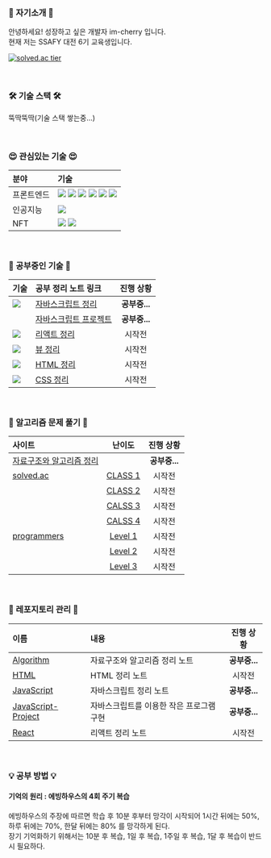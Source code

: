 ### 🍒 자기소개 🍒
안녕하세요! 성장하고 싶은 개발자 im-cherry 입니다.  
현재 저는 SSAFY 대전 6기 교육생입니다.  

[![solved.ac tier](http://mazassumnida.wtf/api/generate_badge?boj=imcherry)](https://solved.ac/imcherry)  
  
<br>

### 🛠 기술 스택 🛠
뚝딱뚝딱(기술 스택 쌓는중...) 
<!--
| 기술 | 정리 노트 링크 |
|:--|:--|
| <img src="https://img.shields.io/badge/html5-E34F26?style=for-the-badge&logo=html5&logoColor=white"> ||
| <img src="https://img.shields.io/badge/css-1572B6?style=for-the-badge&logo=css3&logoColor=white"> ||
| <img src="https://img.shields.io/badge/javascript-F7DF1E?style=for-the-badge&logo=javascript&logoColor=black"> ||
| <img src="https://img.shields.io/badge/sass-CC6699?style=for-the-badge&logo=sass&logoColor=white"> ||
| <img src="https://img.shields.io/badge/react-61DAFB?style=for-the-badge&logo=react&logoColor=black"> ||
| <img src="https://img.shields.io/badge/vue.js-4FC08D?style=for-the-badge&logo=vue.js&logoColor=white"> ||
| <img src ="https://img.shields.io/badge/tensorflow-FF6F00?&style=for-the-badge&logo=tensorflow&logoColor=white"/> ||
| <img src ="https://img.shields.io/badge/ethereum-3C3C3D?&style=for-the-badge&logo=ethereum&logoColor=white"/> ||
| <img src ="https://img.shields.io/badge/ethereum-3C3C3D?&style=for-the-badge&logo=ethereum&logoColor=white"/> ||
| <img src ="https://img.shields.io/badge/solidity-363636?&style=for-the-badge&logo=solidity&logoColor=white"/> ||  -->

<br>  
  
### 😍 관심있는 기술 😍
| 분야 | 기술 |
|:--|:--|
| 프론트엔드 | <img src="https://img.shields.io/badge/html5-E34F26?style=for-the-badge&logo=html5&logoColor=white"> <img src="https://img.shields.io/badge/css-1572B6?style=for-the-badge&logo=css3&logoColor=white"> <img src="https://img.shields.io/badge/javascript-F7DF1E?style=for-the-badge&logo=javascript&logoColor=black"> <img src="https://img.shields.io/badge/sass-CC6699?style=for-the-badge&logo=sass&logoColor=white"> <img src="https://img.shields.io/badge/react-61DAFB?style=for-the-badge&logo=react&logoColor=black"> <img src="https://img.shields.io/badge/vue.js-4FC08D?style=for-the-badge&logo=vue.js&logoColor=white"> |
| 인공지능 | <img src ="https://img.shields.io/badge/tensorflow-FF6F00?&style=for-the-badge&logo=tensorflow&logoColor=white"/> |
| NFT | <img src ="https://img.shields.io/badge/ethereum-3C3C3D?&style=for-the-badge&logo=ethereum&logoColor=white"/> <img src ="https://img.shields.io/badge/solidity-363636?&style=for-the-badge&logo=solidity&logoColor=white"/> |  

<br>  
  
### 🌱 공부중인 기술 🌱
| 기술 | 공부 정리 노트 링크 | 진행 상황 |
|:--|:--|:--:|
| <img src="https://img.shields.io/badge/javascript-F7DF1E?style=for-the-badge&logo=javascript&logoColor=black"> | [자바스크립트 정리](https://github.com/im-cherry/JavaScript) | **공부중...** |
| | [자바스크립트 프로젝트](https://github.com/im-cherry/JavaScript-Project) | **공부중...** |
| <img src="https://img.shields.io/badge/react-61DAFB?style=for-the-badge&logo=react&logoColor=black"> |[리액트 정리]() | 시작전 |
| <img src="https://img.shields.io/badge/vue.js-4FC08D?style=for-the-badge&logo=vue.js&logoColor=white"> |[뷰 정리]() | 시작전 |
| <img src="https://img.shields.io/badge/html5-E34F26?style=for-the-badge&logo=html5&logoColor=white"> |[HTML 정리]() | 시작전 |
| <img src="https://img.shields.io/badge/css-1572B6?style=for-the-badge&logo=css3&logoColor=white"> |[CSS 정리]() | 시작전 |  

<br>  
  
### 🌱 알고리즘 문제 풀기 🌱
| 사이트 | 난이도 | 진행 상황 |
|:--|:--:|:--:|
| [자료구조와 알고리즘 정리](https://github.com/im-cherry/Algorithm) | | **공부중...** |
| [solved.ac](https://solved.ac/class) |[CLASS 1]() | 시작전 |
||[CLASS 2]() | 시작전 |
||[CALSS 3]() | 시작전 |
||[CALSS 4]() | 시작전 |
| [programmers](https://programmers.co.kr/learn/challenges?tab=all_challenges) |[Level 1]() | 시작전 |
||[Level 2]() | 시작전 |
||[Level 3]() | 시작전 |  

<br>  

### 🌱 레포지토리 관리 🌱
| 이름 | 내용 |진행 상황 |
|:--|:--|:--:|
| [Algorithm](https://github.com/im-cherry/Algorithm) | 자료구조와 알고리즘 정리 노트 | **공부중...** |
| [HTML]() | HTML 정리 노트 | 시작전 |
| [JavaScript](https://github.com/im-cherry/JavaScript) | 자바스크립트 정리 노트 | **공부중...** |
| [JavaScript-Project](https://github.com/im-cherry/JavaScript-Project) | 자바스크립트를 이용한 작은 프로그램 구현 | **공부중...** |
| [React]() | 리액트 정리 노트 | 시작전 |  

<br>  

### 💡 공부 방법 💡
#### 기억의 원리 : 에빙하우스의 4회 주기 복습
에빙하우스의 주장에 따르면 학습 후 10분 후부터 망각이 시작되어 1시간 뒤에는 50%, 하루 뒤에는 70%, 한달 뒤에는 80% 를 망각하게 된다.  
장기 기억화하기 위해서는 10분 후 복습, 1일 후 복습, 1주일 후 복습, 1달 후 복습이 반드시 필요하다.  
 
<!--
**im-cherry/im-cherry** is a ✨ _special_ ✨ repository because its `README.md` (this file) appears on your GitHub profile.
🎓
Here are some ideas to get you started:

- 🔭 I’m currently working on ...
- 🌱 I’m currently learning ...
- 👯 I’m looking to collaborate on ...
- 🤔 I’m looking for help with ...
- 💬 Ask me about ...
- 📫 How to reach me: ...
- 😄 Pronouns: ...
- ⚡ Fun fact: ...

<div align=center><h1>📚 STACKS</h1></div>

<div align=center> 
  <img src="https://img.shields.io/badge/java-007396?style=for-the-badge&logo=java&logoColor=white"> 
  <img src="https://img.shields.io/badge/c++-00599C?style=for-the-badge&logo=c%2B%2B&logoColor=white">
  <img src="https://img.shields.io/badge/python-3776AB?style=for-the-badge&logo=python&logoColor=white"> 
  <br>
  
  <img src="https://img.shields.io/badge/html5-E34F26?style=for-the-badge&logo=html5&logoColor=white"> 
  <img src="https://img.shields.io/badge/css-1572B6?style=for-the-badge&logo=css3&logoColor=white">
  <img src="https://img.shields.io/badge/javascript-F7DF1E?style=for-the-badge&logo=javascript&logoColor=black"> 
  <img src="https://img.shields.io/badge/jquery-0769AD?style=for-the-badge&logo=jquery&logoColor=white">
  <img src="https://img.shields.io/badge/sass-CC6699?style=for-the-badge&logo=sass&logoColor=white">
  <br>
  
  <img src="https://img.shields.io/badge/oracle-F80000?style=for-the-badge&logo=oracle&logoColor=white"> 
  <img src="https://img.shields.io/badge/mysql-4479A1?style=for-the-badge&logo=mysql&logoColor=white"> 
  <img src="https://img.shields.io/badge/mariaDB-003545?style=for-the-badge&logo=mariaDB&logoColor=white"> 
  <img src="https://img.shields.io/badge/mongoDB-47A248?style=for-the-badge&logo=MongoDB&logoColor=white">
  <img src="https://img.shields.io/badge/firebase-FFCA28?style=for-the-badge&logo=firebase&logoColor=white">
  <br>
  
  <img src="https://img.shields.io/badge/react-61DAFB?style=for-the-badge&logo=react&logoColor=black"> 
  <img src="https://img.shields.io/badge/vue.js-4FC08D?style=for-the-badge&logo=vue.js&logoColor=white"> 
  <img src="https://img.shields.io/badge/angular.js-DD0031?style=for-the-badge&logo=angularjs&logoColor=white">
  <img src="https://img.shields.io/badge/node.js-339933?style=for-the-badge&logo=Node.js&logoColor=white">
  <br>
  
  <img src="https://img.shields.io/badge/spring-6DB33F?style=for-the-badge&logo=spring&logoColor=white"> 
  <img src="https://img.shields.io/badge/express-000000?style=for-the-badge&logo=express&logoColor=white">
  <img src="https://img.shields.io/badge/django-092E20?style=for-the-badge&logo=django&logoColor=white">
  <img src="https://img.shields.io/badge/flask-000000?style=for-the-badge&logo=flask&logoColor=white">
  <img src="https://img.shields.io/badge/flutter-02569B?style=for-the-badge&logo=flutter&logoColor=white">
  
  <img src="https://img.shields.io/badge/bootstrap-7952B3?style=for-the-badge&logo=bootstrap&logoColor=white">
  <br>

  <img src="https://img.shields.io/badge/linux-FCC624?style=for-the-badge&logo=linux&logoColor=black"> 
  <img src="https://img.shields.io/badge/amazonaws-232F3E?style=for-the-badge&logo=amazonaws&logoColor=white"> 
  <img src="https://img.shields.io/badge/apache tomcat-F8DC75?style=for-the-badge&logo=apachetomcat&logoColor=white">
  <br>
  
  <img src="https://img.shields.io/badge/github-181717?style=for-the-badge&logo=github&logoColor=white">
  <img src="https://img.shields.io/badge/git-F05032?style=for-the-badge&logo=git&logoColor=white">
  <img src="https://img.shields.io/badge/fontawesome-339AF0?style=for-the-badge&logo=fontawesome&logoColor=white">
  <br>

  <img src ="https://img.shields.io/badge/ethereum-3C3C3D?&style=for-the-badge&logo=ethereum&logoColor=white"/>
  <img src ="https://img.shields.io/badge/solidity-363636?&style=for-the-badge&logo=solidity&logoColor=white"/>
  <img src ="https://img.shields.io/badge/tensorflow-FF6F00?&style=for-the-badge&logo=tensorflow&logoColor=white"/>
  <br>
</div>

-->
